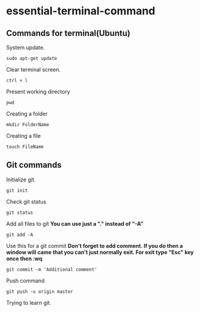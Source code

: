 # essential-terminal-command


## Commands for terminal(Ubuntu)
System update.
```
sudo apt-get update
```
Clear terminal screen.
```
ctrl + l
```
Present working directory
```
pwd
```
Creating a folder
```
mkdir FolderName
```
Creating a file
```
touch FileName
```

## Git commands
Initialize git.
```
git init
```
Check git status
```
git status
```
Add all files to git
**You can use just a "." instead of "-A"**
```
git add -A
```
Use this for a git commit
**Don't forget to add comment. If you do then a window will came that you can't just normally exit. For exit type "Esc" key once then :wq**
```
git commit -m 'Additional comment'
```
Push command
```
git push -u origin master
```






Trying to learn git.